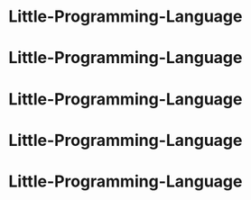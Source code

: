 # Little-Programming-Language
# Little-Programming-Language
# Little-Programming-Language
# Little-Programming-Language
# Little-Programming-Language
